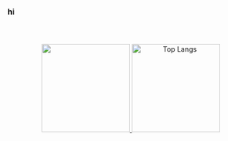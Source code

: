 ### hi


#

<br>
 <div align="center">
  <a href="https://github.com/prodigio28"> 
   <img height="180em" src="https://github-readme-stats.vercel.app/api?username=prodigio28&show_icons=true&theme=algolia&include_all_commits=true"/>
   <img height="180em" src="https://github-readme-stats.vercel.app/api/top-langs/?username=prodigio28&layout=compact&langs_count=7&theme=algolia" alt="Top Langs"/>
</div>
<br>
